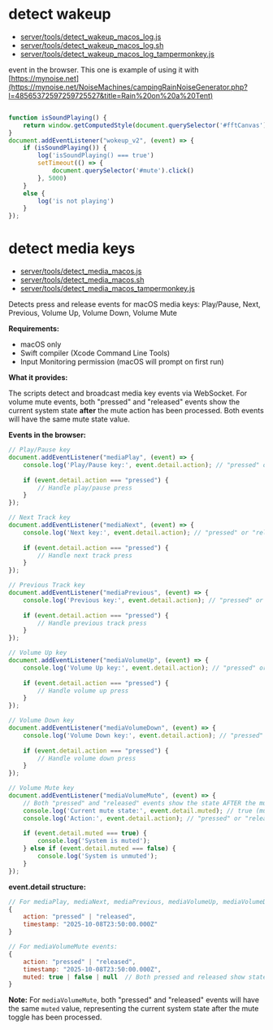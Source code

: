 
# detect wakeup

- [server/tools/detect_wakeup_macos_log.js](server/tools/detect_wakeup_macos_log.js)
- [server/tools/detect_wakeup_macos_log.sh](server/tools/detect_wakeup_macos_log.sh)
- [server/tools/detect_wakeup_macos_log_tampermonkey.js](server/tools/detect_wakeup_macos_log_tampermonkey.js)

event in the browser. This one is example of using it with [https://mynoise.net](https://mynoise.net/NoiseMachines/campingRainNoiseGenerator.php?l=48565372597259725527&title=Rain%20on%20a%20Tent)

```js

function isSoundPlaying() {
    return window.getComputedStyle(document.querySelector('#fftCanvas'), null).getPropertyValue("display") === 'block'
}
document.addEventListener("wokeup_v2", (event) => {
    if (isSoundPlaying()) {
        log('isSoundPlaying() === true')
        setTimeout(() => {
            document.querySelector('#mute').click()
        }, 5000)
    }
    else {
        log('is not playing')
    }
});

```

# detect media keys

- [server/tools/detect_media_macos.js](server/tools/detect_media_macos.js)
- [server/tools/detect_media_macos.sh](server/tools/detect_media_macos.sh)
- [server/tools/detect_media_macos_tampermonkey.js](server/tools/detect_media_macos_tampermonkey.js)

Detects press and release events for macOS media keys: Play/Pause, Next, Previous, Volume Up, Volume Down, Volume Mute

**Requirements:**
- macOS only
- Swift compiler (Xcode Command Line Tools)  
- Input Monitoring permission (macOS will prompt on first run)

**What it provides:**

The scripts detect and broadcast media key events via WebSocket. For volume mute events, both "pressed" and "released" events show the current system state **after** the mute action has been processed. Both events will have the same mute state value.

**Events in the browser:**

```js
// Play/Pause key
document.addEventListener("mediaPlay", (event) => {
    console.log('Play/Pause key:', event.detail.action); // "pressed" or "released"
    
    if (event.detail.action === "pressed") {
        // Handle play/pause press
    }
});

// Next Track key
document.addEventListener("mediaNext", (event) => {
    console.log('Next key:', event.detail.action); // "pressed" or "released"
    
    if (event.detail.action === "pressed") {
        // Handle next track press
    }
});

// Previous Track key
document.addEventListener("mediaPrevious", (event) => {
    console.log('Previous key:', event.detail.action); // "pressed" or "released"
    
    if (event.detail.action === "pressed") {
        // Handle previous track press
    }
});

// Volume Up key
document.addEventListener("mediaVolumeUp", (event) => {
    console.log('Volume Up key:', event.detail.action); // "pressed" or "released"
    
    if (event.detail.action === "pressed") {
        // Handle volume up press
    }
});

// Volume Down key
document.addEventListener("mediaVolumeDown", (event) => {
    console.log('Volume Down key:', event.detail.action); // "pressed" or "released"
    
    if (event.detail.action === "pressed") {
        // Handle volume down press
    }
});

// Volume Mute key
document.addEventListener("mediaVolumeMute", (event) => {
    // Both "pressed" and "released" events show the state AFTER the mute action
    console.log('Current mute state:', event.detail.muted); // true (muted) or false (unmuted)
    console.log('Action:', event.detail.action); // "pressed" or "released"
    
    if (event.detail.muted === true) {
        console.log('System is muted');
    } else if (event.detail.muted === false) {
        console.log('System is unmuted');
    }
});
```

**event.detail structure:**
```js
// For mediaPlay, mediaNext, mediaPrevious, mediaVolumeUp, mediaVolumeDown:
{
    action: "pressed" | "released",
    timestamp: "2025-10-08T23:50:00.000Z"
}

// For mediaVolumeMute events:
{
    action: "pressed" | "released",
    timestamp: "2025-10-08T23:50:00.000Z",
    muted: true | false | null  // Both pressed and released show state AFTER the mute action
}
```

**Note:** For `mediaVolumeMute`, both "pressed" and "released" events will have the same `muted` value, representing the current system state after the mute toggle has been processed.